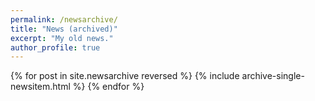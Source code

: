 ```yaml
---
permalink: /newsarchive/
title: "News (archived)"
excerpt: "My old news."
author_profile: true
---
```



{% for post in site.newsarchive reversed %}
  {% include archive-single-newsitem.html %}
{% endfor %}
